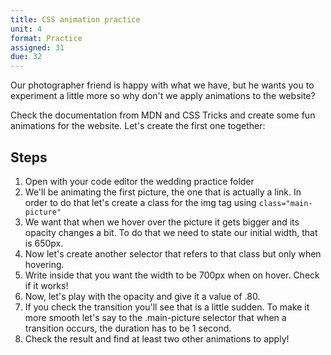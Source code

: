 ```yaml
---
title: CSS animation practice
unit: 4
format: Practice
assigned: 31
due: 32
---
```

Our photographer friend is happy with what we have, but he wants you to experiment a little more so why don't we apply animations to the website?

Check the documentation from MDN and CSS Tricks and create some fun animations for the website. Let's create the first one together:

## Steps

1. Open with your code editor the wedding practice folder
2. We'll be animating the first picture, the one that is actually a link. In order to do that let's create a class for the img tag using `class="main-picture"`
3. We want that when we hover over the picture it gets bigger and its opacity changes a bit. To do that we need to state our initial width, that is 650px.
4. Now let's create another selector that refers to that class but only when hovering.
5. Write inside that you want the width to be 700px when on hover. Check if it works!
6. Now, let's play with the opacity and give it a value of .80.
7. If you check the transition you'll see that is a little sudden. To make it more smooth let's say to the .main-picture selector that when a transition occurs, the duration has to be 1 second.
8. Check the result and find at least two other animations to apply!
